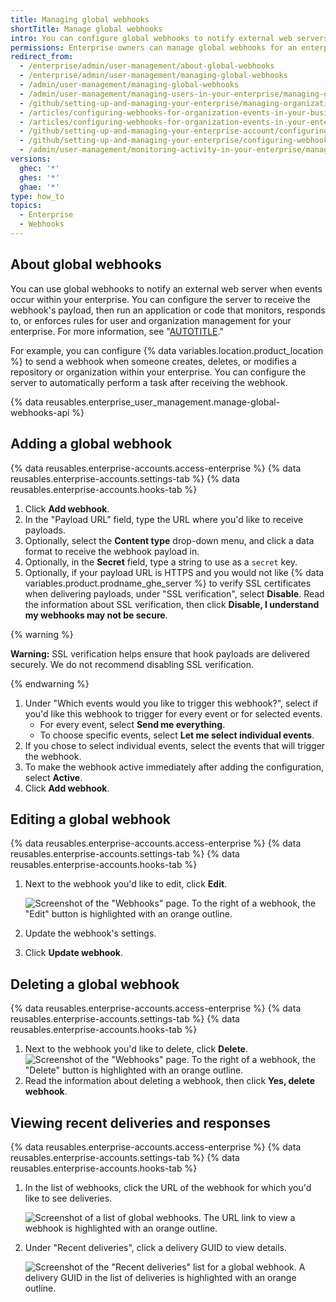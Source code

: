 ```yaml
---
title: Managing global webhooks
shortTitle: Manage global webhooks
intro: You can configure global webhooks to notify external web servers when events occur within your enterprise.
permissions: Enterprise owners can manage global webhooks for an enterprise account.
redirect_from:
  - /enterprise/admin/user-management/about-global-webhooks
  - /enterprise/admin/user-management/managing-global-webhooks
  - /admin/user-management/managing-global-webhooks
  - /admin/user-management/managing-users-in-your-enterprise/managing-global-webhooks
  - /github/setting-up-and-managing-your-enterprise/managing-organizations-in-your-enterprise-account/configuring-webhooks-for-organization-events-in-your-enterprise-account
  - /articles/configuring-webhooks-for-organization-events-in-your-business-account
  - /articles/configuring-webhooks-for-organization-events-in-your-enterprise-account
  - /github/setting-up-and-managing-your-enterprise-account/configuring-webhooks-for-organization-events-in-your-enterprise-account
  - /github/setting-up-and-managing-your-enterprise/configuring-webhooks-for-organization-events-in-your-enterprise-account
  - /admin/user-management/monitoring-activity-in-your-enterprise/managing-global-webhooks
versions:
  ghec: '*'
  ghes: '*'
  ghae: '*'
type: how_to
topics:
  - Enterprise
  - Webhooks
---
```


## About global webhooks

You can use global webhooks to notify an external web server when events occur within your enterprise. You can configure the server to receive the webhook's payload, then run an application or code that monitors, responds to, or enforces rules for user and organization management for your enterprise. For more information, see "[AUTOTITLE](/webhooks-and-events/webhooks)."

For example, you can configure {% data variables.location.product_location %} to send a webhook when someone creates, deletes, or modifies a repository or organization within your enterprise. You can configure the server to automatically perform a task after receiving the webhook.

{% data reusables.enterprise_user_management.manage-global-webhooks-api %}

## Adding a global webhook

{% data reusables.enterprise-accounts.access-enterprise %}
{% data reusables.enterprise-accounts.settings-tab %}
{% data reusables.enterprise-accounts.hooks-tab %}
1. Click **Add webhook**.
1. In the "Payload URL" field, type the URL where you'd like to receive payloads.
1. Optionally, select the **Content type** drop-down menu, and click a data format to receive the webhook payload in.
1. Optionally, in the **Secret** field, type a string to use as a `secret` key.
1. Optionally, if your payload URL is HTTPS and you would not like {% data variables.product.prodname_ghe_server %} to verify SSL certificates when delivering payloads, under "SSL verification", select **Disable**. Read the information about SSL verification, then click **Disable, I understand my webhooks may not be secure**.

  {% warning %}

  **Warning:** SSL verification helps ensure that hook payloads are delivered securely. We do not recommend disabling SSL verification.

  {% endwarning %}
1. Under "Which events would you like to trigger this webhook?", select if you'd like this webhook to trigger for every event or for selected events.
    - For every event, select **Send me everything**.
    - To choose specific events, select **Let me select individual events**.
1. If you chose to select individual events, select the events that will trigger the webhook.
1. To make the webhook active immediately after adding the configuration, select **Active**.
1. Click **Add webhook**.

## Editing a global webhook

{% data reusables.enterprise-accounts.access-enterprise %}
{% data reusables.enterprise-accounts.settings-tab %}
{% data reusables.enterprise-accounts.hooks-tab %}
1. Next to the webhook you'd like to edit, click **Edit**.

   ![Screenshot of the "Webhooks" page. To the right of a webhook, the "Edit" button is highlighted with an orange outline.](/assets/images/enterprise/site-admin-settings/edit-global-webhook-button.png)
1. Update the webhook's settings.
1. Click **Update webhook**.

## Deleting a global webhook

{% data reusables.enterprise-accounts.access-enterprise %}
{% data reusables.enterprise-accounts.settings-tab %}
{% data reusables.enterprise-accounts.hooks-tab %}
1. Next to the webhook you'd like to delete, click **Delete**.
   ![Screenshot of the "Webhooks" page. To the right of a webhook, the "Delete" button is highlighted with an orange outline.](/assets/images/enterprise/site-admin-settings/delete-global-webhook-button.png)
1. Read the information about deleting a webhook, then click **Yes, delete webhook**.

## Viewing recent deliveries and responses

{% data reusables.enterprise-accounts.access-enterprise %}
{% data reusables.enterprise-accounts.settings-tab %}
{% data reusables.enterprise-accounts.hooks-tab %}
1. In the list of webhooks, click the URL of the webhook for which you'd like to see deliveries.

   ![Screenshot of a list of global webhooks. The URL link to view a webhook is highlighted with an orange outline.](/assets/images/enterprise/site-admin-settings/click-global-webhook.png)
1. Under "Recent deliveries", click a delivery GUID to view details.

   ![Screenshot of the "Recent deliveries" list for a global webhook. A delivery GUID in the list of deliveries is highlighted with an orange outline.](/assets/images/enterprise/site-admin-settings/global-webhooks-recent-deliveries.png)
